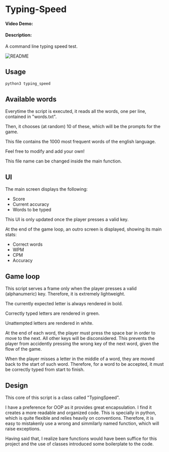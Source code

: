 # Typing-Speed

#### Video Demo:  <URL HERE>
#### Description:
A command line typing speed test.

![README](https://github.com/oPisiti/Typing-Speed/assets/78967454/c6fa61fd-d9c8-41db-819a-950b3d7a691a)


## Usage
``` python
python3 typing_speed
```

## Available words
Everytime the script is executed, it reads all the words, one per line, contained in "words.txt".

Then, it chooses (at random) 10 of these, which will be the prompts for the game.

This file contains the 1000 most frequent words of the english language.

Feel free to modify and add your own!

This file name can be changed inside the main function.

## UI
The main screen displays the following:
- Score
- Current accuracy
- Words to be typed

This UI is only updated once the player presses a valid key.

At the end of the game loop, an outro screen is displayed, showing its main stats:
- Correct words
- WPM
- CPM
- Accuracy

## Game loop
This script serves a frame only when the player presses a valid (alphanumeric) key. Therefore, it is extremely lightweight.

The currently expected letter is always rendered in bold.

Correctly typed letters are rendered in green.

Unattempted letters are rendered in white.

At the end of each word, the player must press the space bar in order to move to the next. 
All other keys will be disconsidered.
This prevents the player from accidently pressing the wrong key of the next word, given the flow of the game.

When the player misses a letter in the middle of a word, they are moved back to the start of such word.
Therefore, for a word to be accepted, it must be correctly typed from start to finish.

## Design
This core of this script is a class called "TypingSpeed". 

I have a preference for OOP as it provides great encapsulation.
I find it creates a more readable and organized code. 
This is specially in python, which is quite flexible and relies heavily on conventions.
Therefore, it is easy to mistakenly use a wrong and simmilarly named function, which will raise exceptions.

Having said that, I realize bare functions would have been suffice for this project and the use of classes introduced some boilerplate to the code.
